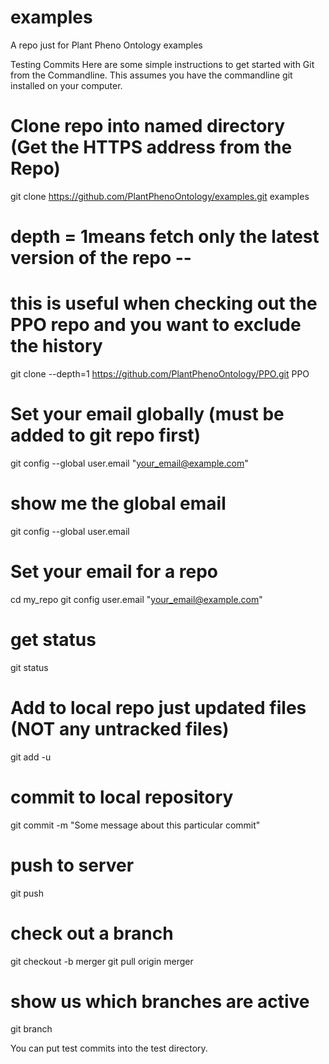 # examples
A repo just for Plant Pheno Ontology examples  

Testing Commits
Here are some simple instructions to get started with Git from the Commandline.  This assumes you have the commandline git installed on your computer.

# Clone repo into named directory (Get the HTTPS address from the Repo)
git clone https://github.com/PlantPhenoOntology/examples.git examples

# depth = 1means fetch only the latest version of the repo -- 
# this is useful when checking out the PPO repo and you want to exclude the history
git clone --depth=1 https://github.com/PlantPhenoOntology/PPO.git PPO

# Set your email globally (must be added to git repo first)
git config --global user.email "your_email@example.com"
# show me the global email
git config --global user.email

# Set your email for a repo
cd my_repo
git config user.email "your_email@example.com"

# get status
git status

# Add to local repo just updated files (NOT any untracked files)
git add -u

# commit to local repository
git commit -m "Some message about this particular commit"

# push to server
git push

# check out a branch
git checkout -b merger
git pull origin merger

# show us which branches are active
git branch

You can put test commits into the test directory.  
